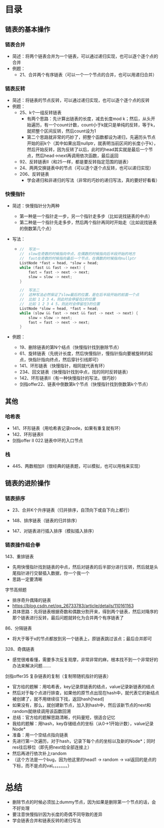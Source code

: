 # 目录

## 链表的基本操作

### 链表合并

- 简述：将两个链表合并为一个链表，可以通过递归实现，也可以逐个逐个点的合并
- 例题：
  - 21、合并两个有序链表（可以一个一个节点的合并，也可以用递归合并）





### 链表反转

- 简述：将链表的节点反转，可以通过递归实现，也可以逐个逐个点的反转
- 例题：
  - 25、k个一组反转链表
    - 有两个思路：先计算出链表的长度，减去长度mod k；然后，从头开始遍历，有一个count计数，count小于k就只是单纯的反转，等于k，就把整个区间反转，然后count设为1
    - 第二个思路就非常的巧妙了，把整个函数都设为递归，先遍历头节点开始的前k个（其中如果出现nullptr，就表明当前区间的长度小于k），然后开始反转，因为反转了以后，此时的head其实就是最后一个节点，然后head->next再调用依次函数，最后返回
  - 92、反转链表II（和25一样，都是要反转指定范围的链表）
  - 24、两两交换链表中的节点（可以逐个逐个点反转，也可以递归实现）
  - 206、反转链表
    - 学会递归和非递归的写法（非常的巧妙的递归写法，真的要好好看看）





### 快慢指针

- 简述：快慢指针分为两种

  - 第一种是一个指针走一步，另一个指针走多步（比如说找链表的中点）
  - 第二种是一个指针先走多步，然后两个指针再同时开始走（比如说找链表的倒数第几个点）

- 写法：

  - ```cpp
    //	写法一
    //	slow在奇数的时候指向中点，在偶数的时候指向后半段开始的地方
    //	fast在奇数的时候指向最后一个节点，在偶数的时候指向nullptr
    ListNode *fast = head, *slow = head;
    while (fast && fast -> next) {
        fast = fast -> next -> next;
        slow = slow -> next;
    }
    
    //	写法二
    //	这种写法必然保证了slow最后的位置，是在后半段开始的前面一个点
    //	比如 1 2 3 4，则此时会停留在2的位置
    //	比如 1 2 3 4 5，则此时会停留在3的位置
    ListNode *slow = head, *fast = head;
    while (slow && fast -> next && fast -> next -> next) {
        slow = slow -> next;
    	fast = fast -> next -> next;
    }
    ```

- 例题：

  - 19、删除链表的第N个结点（快慢指针找到删除节点）
  - 61、旋转链表（先统计长度，然后快慢指针，慢指针指向要被旋转的起点，快指针指向终点，然后穿针引线即可）
  - 141、环形链表（快慢指针，相同就代表有环）
  - 234、回文链表（快慢指针找到中点，找的同时反转链表）
  - 142、环形链表II（有一种快慢指针的写法，很巧妙）
  - 剑指offer22、链表中倒数第k个节点（快慢指针找到倒数第k个节点）





## 其他

### 哈希表

- 141、环形链表（用哈希表记录node，如果有重复就有环）
- 142、环形链表II
- 剑指offer II 022.链表中环的入口节点





### 栈

- 445、两数相加II（很经典的链表题，可以模拟，也可以用栈来实现）







## 链表的进阶操作

### 链表排序

- 23、合并K个升序链表（归并排序，自顶向下或自下向上都行）

- 148、排序链表（链表的归并排序）
- 147、对链表进行插入排序（模拟插入排序）





### 链表操作组合拳

143、重排链表

- 先用快慢指针找到链表的中点，然后对链表的后半部分进行反转，然后就是头尾指针进行交替插入数据，你一个我一个
- 思路一定要清晰



字节高频题
- 排序奇升偶降的链表
- https://blog.csdn.net/qq_26733783/article/details/110161163
- 具体思路：先将链表根据奇数和偶数分割开来，得到两个链表，然后对降序的那个链表进行反转，最后问题就转化为合并两个有序链表了



86、分隔链表

- 将大于等于x的节点都放到另一个链表上，原链表跳过该点；最后合并即可



328、奇偶链表

- 感觉很难看懂，需要多次反复观摩，非常非常的麻，根本找不到一个非常好的办法来解决问题.......



剑指offer35 复杂链表的复制（复制带随机指针的链表）
- 官方给的题解：用哈希表，key记录原链表的结点，value记录新链表的结点
- 然后对于每个点进行排查，如果他的原节点出现在hash中，就代表它的新结点被创建了，就不用继续往下找，返回hash[head]
- 如果没有，那么，就创建新节点，加入到hash中，然后该新节点的next和random就继续调用该函数回溯
- 总结：官方给的题解思路清晰，代码量短，很适合记忆
- 我给的题解：用hash，key存储结点的坐标（从0->1开始计数），value记录Node*
- 准备：用一个空结点指向链表
- 先进行第一次遍历，对于hash，记录下每个点的坐标以及新的Node*；同时res往后移位（即先把next给全部连接上）
- 然后再进行依次补上random
- （这个方法是一个bug，因为他这里的head1 -> random -> val返回的是点的下标，而不是点的val。。。。。。。）







# 总结

- 删除节点的时候必须加上dummy节点，因为如果是删除第一个节点的话，会不好处理
- 要注意快慢指针因为长度的奇偶不同导致的差异
- 学会链表合并和链表反转的递归写法
